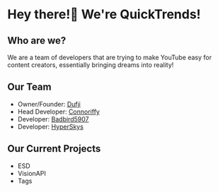 
# Hey there!👋 We're QuickTrends!

## Who are we?

We are a team of developers that are trying to make YouTube easy for content creators, essentially bringing dreams into reality!

## Our Team

- Owner/Founder: [Dufji](https://github.com/Dufji)
- Head Developer: [Connoriffy](https://github.com/Connoriffy)
- Developer: [Badbird5907](https://github.com/Badbird-5907)
- Developer: [HyperSkys](https://github.com/HyperSkys)


## Our Current Projects

- ESD
- VisionAPI
- Tags
